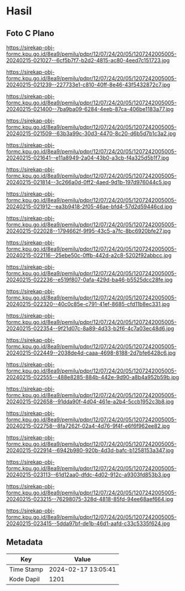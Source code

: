 # Hasil

## Foto C Plano

https://sirekap-obj-formc.kpu.go.id/8ea9/pemilu/pdpr/12/07/24/20/05/1207242005005-20240215-021027--6cf5b7f7-b2d2-4815-ac80-4eed7c151723.jpg

https://sirekap-obj-formc.kpu.go.id/8ea9/pemilu/pdpr/12/07/24/20/05/1207242005005-20240215-021239--227733e1-c810-40ff-8e46-43f5432872c7.jpg

https://sirekap-obj-formc.kpu.go.id/8ea9/pemilu/pdpr/12/07/24/20/05/1207242005005-20240215-021400--7ba9ba09-6284-4eeb-87ca-406be1183a77.jpg

https://sirekap-obj-formc.kpu.go.id/8ea9/pemilu/pdpr/12/07/24/20/05/1207242005005-20240215-021509--63b3a99c-30d3-4470-8c20-d6b5d7b1c3a2.jpg

https://sirekap-obj-formc.kpu.go.id/8ea9/pemilu/pdpr/12/07/24/20/05/1207242005005-20240215-021641--e11a8949-2a04-43b0-a3cb-f4a325d5b1f7.jpg

https://sirekap-obj-formc.kpu.go.id/8ea9/pemilu/pdpr/12/07/24/20/05/1207242005005-20240215-021814--3c266a0d-0ff2-4aed-9d1b-197d976044c5.jpg

https://sirekap-obj-formc.kpu.go.id/8ea9/pemilu/pdpr/12/07/24/20/05/1207242005005-20240215-021912--ea3b9418-2f05-46ae-bfd4-57d2d59446cd.jpg

https://sirekap-obj-formc.kpu.go.id/8ea9/pemilu/pdpr/12/07/24/20/05/1207242005005-20240215-022028--1794662f-9f95-43c5-a7fc-8bc6920bfe27.jpg

https://sirekap-obj-formc.kpu.go.id/8ea9/pemilu/pdpr/12/07/24/20/05/1207242005005-20240215-022116--25ebe50c-0ffb-442d-a2c8-5202f92abbcc.jpg

https://sirekap-obj-formc.kpu.go.id/8ea9/pemilu/pdpr/12/07/24/20/05/1207242005005-20240215-022236--e519f807-0afa-429d-ba46-b5525dcc28fe.jpg

https://sirekap-obj-formc.kpu.go.id/8ea9/pemilu/pdpr/12/07/24/20/05/1207242005005-20240215-022320--40c0c85e-c791-41ef-8685-cfd11b8ec331.jpg

https://sirekap-obj-formc.kpu.go.id/8ea9/pemilu/pdpr/12/07/24/20/05/1207242005005-20240215-022354--9f21d07c-8a89-4d33-b2f6-4c7a03ec48d6.jpg

https://sirekap-obj-formc.kpu.go.id/8ea9/pemilu/pdpr/12/07/24/20/05/1207242005005-20240215-022449--2038de4d-caaa-4698-8188-2d7bfe6428c6.jpg

https://sirekap-obj-formc.kpu.go.id/8ea9/pemilu/pdpr/12/07/24/20/05/1207242005005-20240215-022555--488e8285-884b-442e-9d90-a8b4a952b59b.jpg

https://sirekap-obj-formc.kpu.go.id/8ea9/pemilu/pdpr/12/07/24/20/05/1207242005005-20240215-022658--91dda90f-4d04-461e-a2b4-5ccb1952c3b8.jpg

https://sirekap-obj-formc.kpu.go.id/8ea9/pemilu/pdpr/12/07/24/20/05/1207242005005-20240215-022758--8fa7262f-02a4-4d76-9f4f-e6f6f962ee82.jpg

https://sirekap-obj-formc.kpu.go.id/8ea9/pemilu/pdpr/12/07/24/20/05/1207242005005-20240215-022914--6942b980-920b-4d3d-bafc-b1258153a347.jpg

https://sirekap-obj-formc.kpu.go.id/8ea9/pemilu/pdpr/12/07/24/20/05/1207242005005-20240215-023113--61d12aa0-dfdc-4d02-912c-a9303fd853b3.jpg

https://sirekap-obj-formc.kpu.go.id/8ea9/pemilu/pdpr/12/07/24/20/05/1207242005005-20240215-023215--76298075-328d-4818-85fd-94ee68aef664.jpg

https://sirekap-obj-formc.kpu.go.id/8ea9/pemilu/pdpr/12/07/24/20/05/1207242005005-20240215-023415--5dda97bf-de1b-46d1-aafd-c33c5335f624.jpg


## Metadata

| Key        | Value               |
| ---------- | ------------------- |
| Time Stamp | 2024-02-17 13:05:41 |
| Kode Dapil | 1201                |



